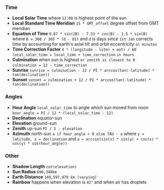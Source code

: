 ### Time
- **Local Solar Time** where `12:00` is highest point of the sun
- **Local Standard Time Meridian** `15 * GMT_offset` degree offset from GMT meridian
- **Equation of Time** `9.87 * sin(2B) - 7.53 * cos(B) - 1.5 * sin(B)` 
  where `B = 360 / 365 * (d - 81)` and `d` is days since `1st Jan`
  corrects time by accounting for earth's axial tilt and orbit eccentricity `in minutes`
- **Time Correction Factor** `4 * (longitude - lstm) + eot) / 60` 
  `local_solar_time = local_time + time_correction` `in hours`
- **Culmination** when sun is highest `or zenith is closest to 0`
  `culmination = 12 - time_correction`
- **Sunrise** `sunrise = culmination - 12 / PI * arccos(tan(-latitude) * tan(declination))`
- **Sunset** `sunset = culmination + 12 / PI * arccos(tan(-latitude) * tan(declination))`
### Angles
- **Hour Angle** `local_solar_time` to angle which sun moved from noon 
  `hour_angle = PI / 12 * (local_solar_time - 12)`
- **Declination** equator-sun
- **Elevation** ground-sun
- **Zenith** up-sun `PI / 2 - elevation`
- **Azimuth** north-sun `a if hour_angle < 0 else TAU - a`
  where `y = latitude, x = declination` and
  `a = arcsin(sin(x) * sin(y) + cos(x) * cos(y) * cos(hour_angle))`
### Other
- **Shadow Length** `cot(elevation)`
- **Sun Radius** `696,340km`
- **Earth Distance** `149,597,870 km (varying)`
- **Rainbow** happens when elevation is `42°` and when air has droplets
